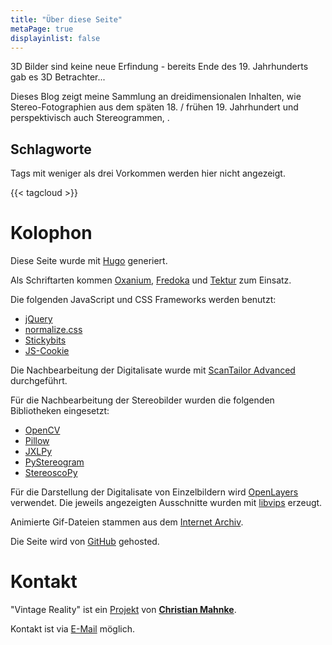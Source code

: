 ```yaml
---
title: "Über diese Seite"
metaPage: true
displayinlist: false
---
```


3D Bilder sind keine neue Erfindung - bereits Ende des 19. Jahrhunderts gab es 3D Betrachter...


Dieses Blog zeigt meine Sammlung an dreidimensionalen Inhalten, wie Stereo-Fotographien aus dem späten 18. / frühen 19. Jahrhundert und perspektivisch auch Stereogrammen, .

## Schlagworte

Tags mit weniger als drei Vorkommen werden hier nicht angezeigt.

{{< tagcloud >}}

# Kolophon

Diese Seite wurde mit [Hugo](https://gohugo.io/) generiert.

Als Schriftarten kommen [Oxanium](https://github.com/sevmeyer/oxanium), [Fredoka](https://github.com/hafontia-zz/Fredoka-One) und [Tektur](https://github.com/hyvyys/Tektur) zum Einsatz.

Die folgenden JavaScript und CSS Frameworks werden benutzt:
* [jQuery](https://jquery.com/)
* [normalize.css](https://necolas.github.io/normalize.css/)
* [Stickybits](https://dollarshaveclub.github.io/stickybits/)
* [JS-Cookie](https://github.com/js-cookie/js-cookie)

Die Nachbearbeitung der Digitalisate wurde mit [ScanTailor Advanced](https://github.com/4lex4/scantailor-advanced) durchgeführt.

Für die Nachbearbeitung der Stereobilder wurden die folgenden Bibliotheken eingesetzt:
* [OpenCV](https://opencv.org/)
* [Pillow](https://pillow.readthedocs.io/en/stable/index.html)
* [JXLPy](https://github.com/olokelo/jxlpy)
* [PyStereogram](https://github.com/yxiao1996/pystereogram)
* [StereoscoPy](https://github.com/2sh/StereoscoPy)

Für die Darstellung der Digitalisate von Einzelbildern wird [OpenLayers](https://openlayers.org/) verwendet. Die jeweils angezeigten Ausschnitte wurden mit [libvips](https://libvips.github.io/libvips/) erzeugt.

Animierte Gif-Dateien stammen aus dem [Internet Archiv](https://gifcities.org/).

Die Seite wird von [GitHub](https://github.com/) gehosted.

# Kontakt

"Vintage Reality" ist ein [Projekt](https://projektemacher.org) von **[Christian Mahnke](https://christianmahnke.de/)**.

Kontakt ist via [E-Mail](mailto:vintagereality@projektemacher.org) möglich.
